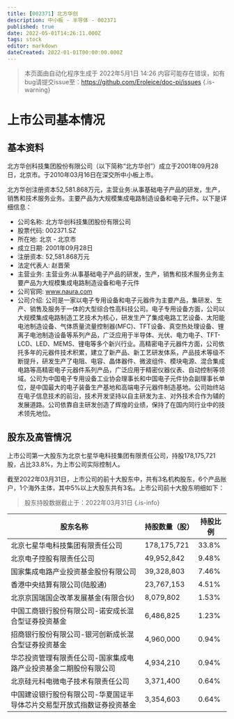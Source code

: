 ```yaml
---
title: [002371] 北方华创
description: 中小板 - 半导体 - 002371
published: true
date: 2022-05-01T14:26:11.000Z
tags: stock
editor: markdown
dateCreated: 2022-01-01T00:00:00.000Z
---
```


> 本页面由自动化程序生成于 2022年5月1日 14:26
> 内容可能存在错误，如有bug请提交issue至：https://github.com/Eroleice/doc-pi/issues
{.is-warning}

# 上市公司基本情况

## 基本资料

北方华创科技集团股份有限公司（以下简称“北方华创”）成立于2001年09月28日，北京市。于2010年03月16日在深交所中小板上市。

北方华创注册资本52,581.868万元，主营业务:从事基础电子产品的研发，生产，销售和技术服务业务。主要产品为大规模集成电路制造设备和电子元件。以下是详细信息：

- 公司名称: 北方华创科技集团股份有限公司
- 股票代码: 002371.SZ
- 所在地: 北京 - 北京市
- 成立日期: 2001年09月28日
- 注册资本: 52,581.868万元
- 法定代表人: 赵晋荣
- 主营业务: 主营业务:从事基础电子产品的研发，生产，销售和技术服务业务主要产品为大规模集成电路制造设备和电子元件
- 公司官网: www.naura.com
- 公司介绍: 公司是一家以电子专用设备和电子元器件为主要产品，集研发、生产、销售及服务于一体的大型综合性高科技公司。电子专用设备方面，公司以大规模集成电路制造工艺技术为核心，研发生产了集成电路工艺设备、太阳能电池制造设备、气体质量流量控制器(MFC)、TFT设备、真空热处理设备、锂离子电池制造设备等系列产品，广泛应用于半导体、光伏、电力电子、TFT-LCD、LED、MEMS、锂电等多个新兴行业。高精密电子元器件方面，公司依托多年的元器件技术积累，建立了新产品、新工艺研发体系，产品技术等级不断提升，研发生产了电阻、电容、晶体器件、微波组件、模块电源、混合集成电路等高精密电子元器件系列产品，广泛应用于精密仪器仪表、自动控制等领域。公司为中国电子专用设备工业协会理事长和中国电子元件协会副理事长单位，是中国最大的电子装备生产基地和高端电子元器件制造基地。公司始终站在电子信息技术的前沿，技术开发坚持以自主研发为主、对外技术合作为辅的发展道路。公司依靠自主研发创造了辉煌的业绩，保持了在国内同行业中的技术领先地位。


## 股东及高管情况

上市公司第一大股东为北京七星华电科技集团有限责任公司，持股178,175,721股，占比33.8%，为上市公司实际控制人。

截至2022年03月31日，上市公司的前十大股东中，共有3名机构股东，6个产品账户，1个海外主体，其中5%以上大股东共有3名。上市公司前十大股东明细如下：

> 股东持股数据截止于：2022年03月31日
{.is-info}

| 股东名称 | 持股数量（股） | 持股比例 |
| --- | --- | --- |
| 北京七星华电科技集团有限责任公司 | 178,175,721 | 33.8% |
| 北京电子控股有限责任公司 | 49,952,842 | 9.48% |
| 国家集成电路产业投资基金股份有限公司 | 39,328,803 | 7.46% |
| 香港中央结算有限公司(陆股通) | 23,767,153 | 4.51% |
| 北京京国瑞国企改革发展基金(有限合伙) | 8,079,802 | 1.53% |
| 中国工商银行股份有限公司-诺安成长混合型证券投资基金 | 6,486,825 | 1.23% |
| 招商银行股份有限公司-银河创新成长混合型证券投资基金 | 4,960,000 | 0.94% |
| 华芯投资管理有限责任公司-国家集成电路产业投资基金二期股份有限公司 | 4,934,210 | 0.94% |
| 北京硅元科电微电子技术有限责任公司 | 3,371,400 | 0.64% |
| 中国建设银行股份有限公司-华夏国证半导体芯片交易型开放式指数证券投资基金 | 3,354,603 | 0.64% |




